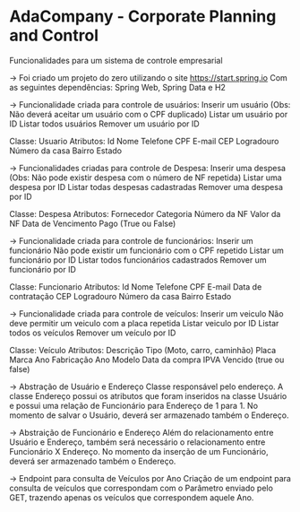 # AdaCompany - Corporate Planning and Control
Funcionalidades para um sistema de controle empresarial

-> Foi criado um projeto do zero utilizando o site https://start.spring.io
Com as seguintes dependências: Spring Web, Spring Data e H2

-> Funcionalidade criada para controle de usuários:
Inserir um usuário (Obs: Não deverá aceitar um usuário com o CPF duplicado)
Listar um usuário por ID
Listar todos usuários
Remover um usuário por ID

Classe: Usuario
Atributos:
Id
Nome
Telefone
CPF
E-mail
CEP
Logradouro
Número da casa
Bairro
Estado

-> Funcionalidades criadas para controle de Despesa:
Inserir uma despesa (Obs: Não pode existir despesa com o número de NF repetida)
Listar uma despesa por ID
Listar todas despesas cadastradas
Remover uma despesa por ID

Classe: Despesa
Atributos:
Fornecedor
Categoria
Número da NF
Valor da NF
Data de Vencimento
Pago (True ou False)

-> Funcionalidade criada para controle de funcionários:
Inserir um funcionário
Não pode existir um funcionário com o CPF repetido
Listar um funcionário por ID
Listar todos funcionários cadastrados
Remover um funcionário por ID

Classe: Funcionario
Atributos:
Id
Nome
Telefone
CPF
E-mail
Data de contratação
CEP
Logradouro
Número da casa
Bairro
Estado

-> Funcionalidade criada para controle de veículos:
Inserir um veiculo
Não deve permitir um veiculo com a placa repetida
Listar veiculo por ID
Listar todos os veículos
Remover um veículo por ID

Classe: Veículo
Atributos:
Descrição
Tipo (Moto, carro, caminhão)
Placa
Marca
Ano Fabricação
Ano Modelo
Data da compra
IPVA Vencido (true ou false)

-> Abstração de Usuário e Endereço
Classe responsável pelo endereço.
A classe Endereço possui os atributos que foram inseridos na classe Usuário e possui uma relação de Funcionário para Endereço de 1 para 1.
No momento de salvar o Usuário, deverá ser armazenado também o Endereço.

-> Abstraição de Funcionário e Endereço
Além do relacionamento entre Usuário e Endereço, também será necessário o relacionamento entre Funcionário X Endereço.
No momento da inserção de um Funcionário, deverá ser armazenado também o Endereço.

-> Endpoint para consulta de Veículos por Ano
Criação de um endpoint para consulta de veículos que correspondam com o Parâmetro enviado pelo GET, trazendo apenas os veículos que correspondem aquele Ano.
